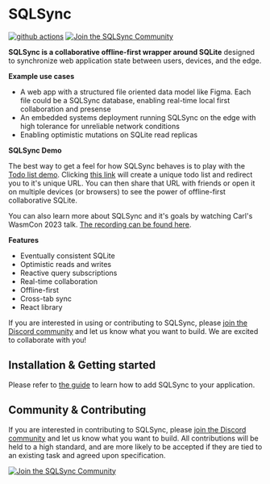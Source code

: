 # SQLSync

[![github actions](https://github.com/orbitinghail/sqlsync/actions/workflows/actions.yaml/badge.svg?branch=main)](https://github.com/orbitinghail/sqlsync/actions?query=branch%3Amain)
[![Join the SQLSync Community](https://discordapp.com/api/guilds/1149205110262595634/widget.png?style=shield)][discord]

**SQLSync is a collaborative offline-first wrapper around SQLite** designed to
synchronize web application state between users, devices, and the edge.

**Example use cases**

- A web app with a structured file oriented data model like Figma. Each file
  could be a SQLSync database, enabling real-time local first collaboration and
  presense
- An embedded systems deployment running SQLSync on the edge with high tolerance
  for unreliable network conditions
- Enabling optimistic mutations on SQLite read replicas

**SQLSync Demo**

The best way to get a feel for how SQLSync behaves is to play with the
[Todo list demo](https://sqlsync-todo.pages.dev/). Clicking
[this link](https://sqlsync-todo.pages.dev/) will create a unique todo list and
redirect you to it's unique URL. You can then share that URL with friends or
open it on multiple devices (or browsers) to see the power of offline-first
collaborative SQLite.

You can also learn more about SQLSync and it's goals by watching Carl's WasmCon
2023 talk.
[The recording can be found here](https://youtu.be/oLYda9jmNpk?si=7BBBdLxEj9ZQ4OvS).

**Features**

- Eventually consistent SQLite
- Optimistic reads and writes
- Reactive query subscriptions
- Real-time collaboration
- Offline-first
- Cross-tab sync
- React library

If you are interested in using or contributing to SQLSync, please [join the
Discord community][discord] and let us know what you want to build. We are
excited to collaborate with you!

## Installation & Getting started

Please refer to [the guide](./GUIDE.md) to learn how to add SQLSync to your
application.

## Community & Contributing

If you are interested in contributing to SQLSync, please [join the Discord
community][discord] and let us know what you want to build. All contributions
will be held to a high standard, and are more likely to be accepted if they are
tied to an existing task and agreed upon specification.

[![Join the SQLSync Community](https://discordapp.com/api/guilds/1149205110262595634/widget.png?style=banner2)][discord]

[discord]: https://discord.gg/etFk2N9nzC

